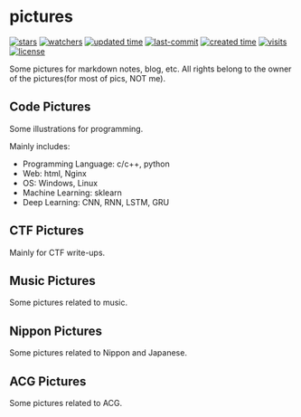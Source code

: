 # pictures

<p>
<a href="https://github.com/hex-16/pictures/star"><img alt="stars" src="https://img.shields.io/github/stars/hex-16/pictures?style=social"></a>
<a href="https://github.com/hex-16/pictures"><img alt="watchers" src="https://img.shields.io/github/watchers/hex-16/pictures?style=social"></a>    
<a href="https://github.com/hex-16/pictures"><img alt="updated time" src="https://badges.pufler.dev/updated/hex-16/pictures"></a>
<a href="https://github.com/hex-16/pictures"><img alt="last-commit" src="https://img.shields.io/github/last-commit/hex-16/pictures"></a>
<a href="https://github.com/hex-16/pictures"><img alt="created time" src="https://badges.pufler.dev/created/hex-16/pictures"></a>
<a href="https://github.com/hex-16/pictures"><img alt="visits" src="https://badges.pufler.dev/visits/hex-16/pictures"></a>
<a href="https://github.com/hex-16/pictures"><img alt="license" src="https://img.shields.io/github/license/hex-16/pictures"></a>
</p>

Some pictures for markdown notes, blog, etc. All rights belong to the owner of the pictures(for most of pics, NOT me).



## Code Pictures

Some illustrations for programming.

Mainly includes:

- Programming Language: c/c++, python
- Web: html, Nginx
- OS: Windows, Linux
- Machine Learning: sklearn
- Deep Learning: CNN, RNN, LSTM, GRU

## CTF Pictures

Mainly for CTF write-ups.



## Music Pictures

Some pictures related to music.



## Nippon Pictures

Some pictures related to Nippon and Japanese.



## ACG Pictures

Some pictures related to ACG.


